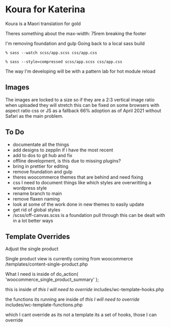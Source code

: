# Koura for Katerina
Koura is a Maori translation for gold

Theres something about the max-width: 75rem breaking the footer

I'm removing foundation and gulp
Going back to a local sass build

``` % sass --watch scss/app.scss css/app.css ```

``` % sass --style=compressed scss/app.scss css/app.css ```

The way I'm developing will be with a pattern lab for hot module reload

## Images

The images are locked to a size so if they are a 2:3 vertical image ratio when uploaded they will stretch this can be fixed on some browsers with aspect ratio css or JS as a fallback 66% adoption as of April 2021 without Safari as the main problem.

## To Do

- documentate all the things
- add designs to zepplin if i have the most recent
- add to dos to git hub and fix
- offline development, is this due to missing plugins?
- bring in prettier for editing
- remove foundation and gulp
- theres woocommerce themes that are behind and need fixing
- css I need to document things like which styles are overwritting a wordpress style
- rename branch to main
- remove flaxen naming
- look at some of the work done in new themes to easily update
- get rid of global styles
- /scss/off-canvas.scss is a foundation pull through this can be dealt with in a lot better ways

## Template Overrides

Adjust the single product

Single product view is currently coming from woocommerce
/templates/content-single-product.php

What I need is inside of
do_action( 'woocommerce_single_product_summary' );

this is inside of
*this I will need to override*
includes/wc-template-hooks.php

the functions its running are inside of
*this I will need to override*
includes/wc-template-functions.php

which I cant override as its not a template its a set of hooks,
those I can override


